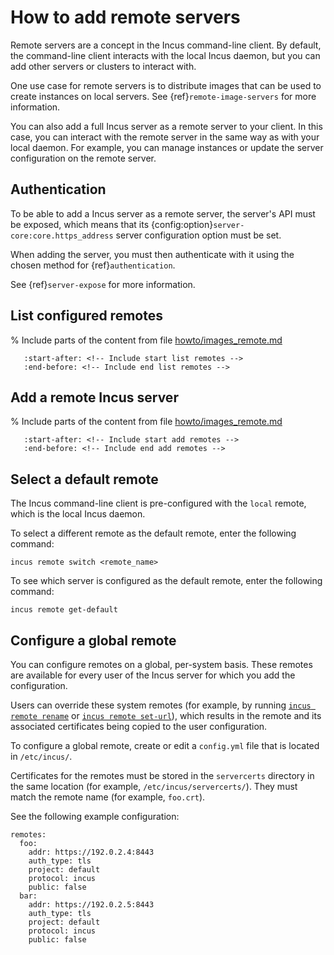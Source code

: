 # How to add remote servers

Remote servers are a concept in the Incus command-line client.
By default, the command-line client interacts with the local Incus daemon, but you can add other servers or clusters to interact with.

One use case for remote servers is to distribute images that can be used to create instances on local servers.
See {ref}`remote-image-servers` for more information.

You can also add a full Incus server as a remote server to your client.
In this case, you can interact with the remote server in the same way as with your local daemon.
For example, you can manage instances or update the server configuration on the remote server.

## Authentication

To be able to add a Incus server as a remote server, the server's API must be exposed, which means that its {config:option}`server-core:core.https_address` server configuration option must be set.

When adding the server, you must then authenticate with it using the chosen method for {ref}`authentication`.

See {ref}`server-expose` for more information.

## List configured remotes

% Include parts of the content from file [howto/images_remote.md](howto/images_remote.md)
```{include} howto/images_remote.md
   :start-after: <!-- Include start list remotes -->
   :end-before: <!-- Include end list remotes -->
```

## Add a remote Incus server

% Include parts of the content from file [howto/images_remote.md](howto/images_remote.md)
```{include} howto/images_remote.md
   :start-after: <!-- Include start add remotes -->
   :end-before: <!-- Include end add remotes -->
```

## Select a default remote

The Incus command-line client is pre-configured with the `local` remote, which is the local Incus daemon.

To select a different remote as the default remote, enter the following command:

    incus remote switch <remote_name>

To see which server is configured as the default remote, enter the following command:

    incus remote get-default

## Configure a global remote

You can configure remotes on a global, per-system basis.
These remotes are available for every user of the Incus server for which you add the configuration.

Users can override these system remotes (for example, by running [`incus remote rename`](incus_remote_rename.md) or [`incus remote set-url`](incus_remote_set-url.md)), which results in the remote and its associated certificates being copied to the user configuration.

To configure a global remote, create or edit a `config.yml` file that is located in `/etc/incus/`.

Certificates for the remotes must be stored in the `servercerts` directory in the same location (for example, `/etc/incus/servercerts/`).
They must match the remote name (for example, `foo.crt`).

See the following example configuration:

```
remotes:
  foo:
    addr: https://192.0.2.4:8443
    auth_type: tls
    project: default
    protocol: incus
    public: false
  bar:
    addr: https://192.0.2.5:8443
    auth_type: tls
    project: default
    protocol: incus
    public: false
```
